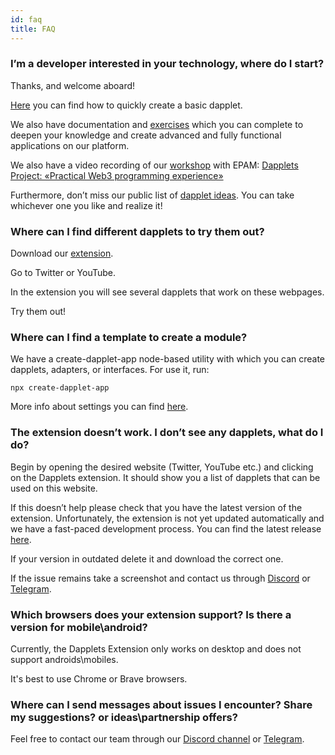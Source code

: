 ```yaml
---
id: faq
title: FAQ
---
```




### I’m a developer interested in your technology, where do I start?


Thanks, and welcome aboard!

[Here](/docs/get-started) you can find how to quickly create a basic dapplet.

We also have documentation and [exercises](/docs/exercises/) which you can complete to deepen your knowledge and create advanced and fully functional applications on our platform.

We also have a video recording of our [workshop](https://hackmd.io/@heL9DJloSkKGQOtdOicgaQ/B1qZtuIY9) with EPAM: [Dapplets Project: «Practical Web3 programming experience»](https://www.youtube.com/watch?v=gB0-iBByXuA) 

Furthermore, don’t miss our public list of [dapplet ideas](https://github.com/dapplets/dapplets-ideas). You can take whichever one you like and realize it!



### Where can I find different dapplets to try them out?


Download our [extension](/docs/installation/). 

Go to Twitter or YouTube. 

In the extension you will see several dapplets that work on these webpages. 

Try them out!


### Where can I find a template to create a module?


We have a create-dapplet-app node-based utility with which you can create dapplets, adapters, or interfaces. For use it, run:

`npx create-dapplet-app`

More info about settings you can find [here](https://www.npmjs.com/package/create-dapplet-app).



### The extension doesn’t work. I don’t see any dapplets, what do I do?


Begin by opening the desired website (Twitter, YouTube etc.) and clicking on the Dapplets extension. It should show you a list of dapplets that can be used on this website.

If this doesn’t help please check that you have the latest version of the extension. Unfortunately, the extension is not yet updated automatically and we have a fast-paced development process. You can find the latest release [here](https://github.com/dapplets/dapplet-extension/releases/latest).

If your version in outdated delete it and download the correct one. 

If the issue remains take a screenshot and contact us through [Discord](https://discord.com/channels/569770026412933140/993845099580641312) or [Telegram](https://t.me/dapplets).



### Which browsers does your extension support? Is there a version for mobile\android?

Currently, the Dapplets Extension only works on desktop and does not support androids\mobiles.

It's best to use Chrome or Brave browsers.



### Where can I send messages about issues I encounter? Share my suggestions? or ideas\partnership offers?

Feel free to contact our team through our [Discord channel](https://discord.com/invite/YcxbkcyjMV) or [Telegram](https://t.me/dapplets).


